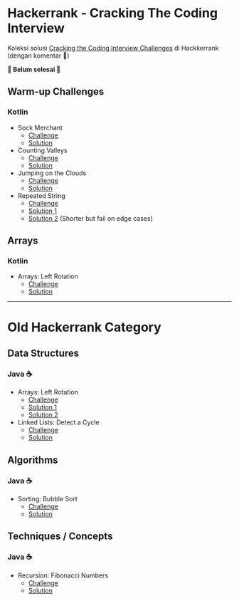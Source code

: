 # Hackerrank - Cracking The Coding Interview

Koleksi solusi [Cracking the Coding Interview Challenges](https://www.hackerrank.com/domains/tutorials/cracking-the-coding-interview) di Hackkerrank
(dengan komentar 💭)

**🚧 Belum selesai 🚧**

## Warm-up Challenges
### Kotlin
* Sock Merchant
    * [Challenge](https://www.hackerrank.com/challenges/sock-merchant/problem)
    * [Solution](./Warmup_Challenges/kotlin/1_sock_merchant.kt)
* Counting Valleys
    * [Challenge](https://www.hackerrank.com/challenges/counting-valleys/problem)
    * [Solution](./Warmup_Challenges/kotlin/2_counting_valleys.kt)
* Jumping on the Clouds
    * [Challenge](https://www.hackerrank.com/challenges/jumping-on-the-clouds/problem)
    * [Solution](./Warmup_Challenges/kotlin/3_jumping_on_the+clouds.kt)
* Repeated String
    * [Challenge](https://www.hackerrank.com/challenges/repeated-string/problem)
    * [Solution 1](./Warmup_Challenges/kotlin/4_repeated_string_1.kt)
    * [Solution 2](./Warmup_Challenges/kotlin/4_repeated_string_2.kt) (Shorter but fail on edge cases)

## Arrays
### Kotlin
* Arrays: Left Rotation
    * [Challenge](https://www.hackerrank.com/challenges/ctci-array-left-rotation/problem)
    * [Solution](.Arrays/kotlin/1_arrays_left_rotation.kt)


---

# Old Hackerrank Category

## Data Structures
### Java ☕
* Arrays: Left Rotation
    * [Challenge](https://www.hackerrank.com/challenges/ctci-array-left-rotation)
    * [Solution 1](./Data_Structures/java/1_arrays_left_rotation.1.java)
    * [Solution 2](./Data_Structures/java/1_arrays_left_rotation.2.java)
* Linked Lists: Detect a Cycle
    * [Challenge](https://www.hackerrank.com/challenges/ctci-linked-list-cycle)
    * [Solution](./Data_Structures/java/4_linked_lists_detect_a_cycle.java)

## Algorithms
### Java ☕
* Sorting: Bubble Sort
    * [Challenge](https://www.hackerrank.com/challenges/ctci-bubble-sort)
    * [Solution](./Algorithms/java/1_sorting_bubble_sort.java)

## Techniques / Concepts
### Java ☕
* Recursion: Fibonacci Numbers
    * [Challenge](https://www.hackerrank.com/challenges/ctci-fibonacci-numbers)
    * [Solution](./Techniques_Concepts/java/2_recursion_fibonacci_numbers.java)